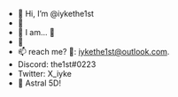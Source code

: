 - 👋 Hi, I’m @iykethe1st
- 👀 
- 🌱 I am... 🤔
- 💞️ 
- 📫 reach me? 🥴: iykethe1st@outlook.com. 
- Discord: the1st#0223 
- Twitter: X_iyke
- 👀 Astral 5D! 

<!---
iykethe1st/iykethe1st is a ✨ special ✨ repository because its `README.md` (this file) appears on your GitHub profile.
You can click the Preview link to take a look at your changes.
--->

